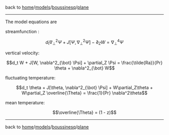 back to [home](home)/[models](models)/[boussinesq](models-boussinesq)/[plane](models-boussinesq-plane)

---

The model equations are

streamfunction : 
```math
d_t \nabla^2_{\bot} \Psi + J[\Psi ,  \nabla^2_{\bot} \Psi]- \partial_Z W = \nabla^4_{\bot} \Psi
```
vertical velocity:
```math
d_t W + J[W, \nabla^2_{\bot} \Psi] + \partial_Z \Psi = \frac{\tilde{Ra}}{Pr} \theta + \nabla^2_{\bot} W
```
fluctuating temperature:
```math
d_t \theta + J[\theta, \nabla^2_{\bot} \Psi] + W\partial_Z\theta +  W\partial_Z \overline{\Theta}  = \frac{1}{Pr} \nabla^2\theta
```
mean temperature:
```math
\overline{\Theta}  = (1 - z)
```

---

back to [home](home)/[models](models)/[boussinesq](models-boussinesq)/[plane](models-boussinesq-plane)

